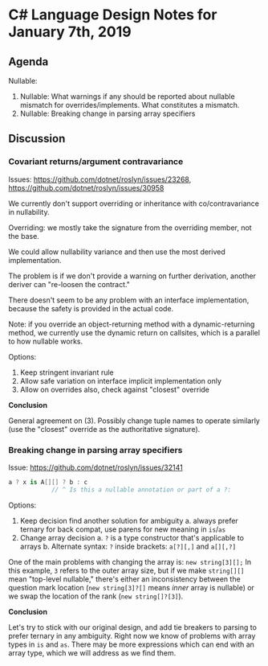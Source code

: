 
# C# Language Design Notes for January 7th, 2019

## Agenda

Nullable:

1. Nullable: What warnings if any should be reported about nullable mismatch
   for overrides/implements. What constitutes a mismatch.
2. Nullable: Breaking change in parsing array specifiers 

## Discussion

### Covariant returns/argument contravariance

Issues: https://github.com/dotnet/roslyn/issues/23268, https://github.com/dotnet/roslyn/issues/30958

We currently don't support overriding or inheritance with co/contravariance in nullability.

Overriding: we mostly take the signature from the overriding member, not the base.

We could allow nullability variance and then use the most derived implementation.

The problem is if we don't provide a warning on further derivation, another deriver can
"re-loosen the contract."

There doesn't seem to be any problem with an interface implementation, because the safety is provided
in the actual code.

Note: if you override an object-returning method with a dynamic-returning method, we currently
use the dynamic return on callsites, which is a parallel to how nullable works.

Options:

1. Keep stringent invariant rule
2. Allow safe variation on interface implicit implementation only
3. Allow on overrides also, check against "closest" override

**Conclusion**

General agreement on (3). Possibly change tuple names to operate similarly
(use the "closest" override as the authoritative signature).

### Breaking change in parsing array specifiers

Issue: https://github.com/dotnet/roslyn/issues/32141

```C#
a ? x is A[][] ? b : c
            // ^ Is this a nullable annotation or part of a ?:
```

Options:

1. Keep decision find another solution for ambiguity
    a. always prefer ternary for back compat, use parens for new meaning in `is`/`as`
2. Change array decision
   a. `?` is a type constructor that's applicable to arrays
   b. Alternate syntax: `?` inside brackets: `a[?][,]` and `a[][,?]`

One of the main problems with changing the array is: `new string[3][];` In
this example, `3` refers to the outer array size, but if we make `string[][]`
mean "top-level nullable," there's either an inconsistency between the
question mark location (`new string[3]?[]` means *inner* array is nullable)
or we swap the location of the rank (`new string[]?[3]`).

**Conclusion**

Let's try to stick with our original design, and add tie breakers to parsing
to prefer ternary in any ambiguity. Right now we know of problems with array
types in `is` and `as`. There may be more expressions which can end with an
array type, which we will address as we find them.